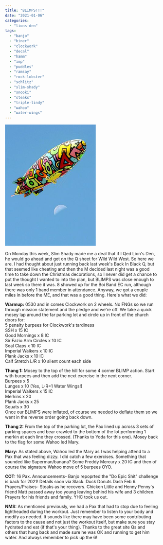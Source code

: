 ```yaml
---
title: "BLIMPS!!!"
date: "2021-01-06"
categories: 
  - "lions-den"
tags: 
  - "banjo"
  - "biner"
  - "clockwork"
  - "decal"
  - "hamm"
  - "imp"
  - "puddles"
  - "ramsay"
  - "rock-lobster"
  - "schlitz"
  - "slim-shady"
  - "snooki"
  - "steaks"
  - "triple-lindy"
  - "wahoo"
  - "water-wings"
---
```


![Soaring Dreams.Blimp.3 | Airship art, Airship, Art cart](images/3b26cbbe7c4a7d5cee38f8c45ab218da.jpg)

On Monday this week, Slim Shady made me a deal that if I Qed Lion's Den, he would go ahead and get on the Q sheet for Wild Wild West. So here we are. I had thought about just running back last week's Back In Black Q, but that seemed like cheating and then the M decided last night was a good time to take down the Christmas decorations, so I never did get a chance to put the thought I wanted to into the plan, but BLIMPS was close enough to last week so there it was. 8 showed up for the Boi Band EC run, although there was only 1 band member in attendance. Anyway, we got a couple miles in before the ME, and that was a good thing. Here's what we did:

**Warmup:** 0530 and in comes Clockwork on 2 wheels. No FNGs so we run through mission statement and the pledge and we're off. We take a quick mosey lap around the far parking lot and circle up in front of the church doors for:  
5 penalty burpees for Clockwork's tardiness  
SSH x 15 IC  
Good Mornings x 8 IC  
Sir Fazio Arm Circles x 10 IC  
Seal Claps x 10 IC  
Imperial Walkers x 10 IC  
Plank Jacks x 10 IC  
Calf Stretch L/R x 10 silent count each side

**Thang 1:** Mosey to the top of the hill for some 4 corner BLIMP action. Start with burpees and then add the next exercise in the next corner.  
Burpees x 5  
Lunges x 10 (Yes, L-R=1 Water Wings!)  
Imperial Walkers x 15 IC  
Merkins x 20  
Plank Jacks x 25  
Squats x 30  
Once our BLIMPS were inflated, of course we needed to deflate them so we went in the reverse order going back down.

**Thang 2:** From the top of the parking lot, the Pax lined up across 3 sets of parking spaces and bear crawled to the bottom of the lot performing 1 merkin at each line they crossed. (Thanks to Yoda for this one). Mosey back to the flag for some Wahoo led Mary.

**Mary:** As stated above, Wahoo led the Mary as I was helping attend to a Pax that was feeling dizzy. I did catch a few exercises. Something that sounded like Superman/banana? Some Freddy Mercury x 20 IC and then of course the signature Wahoo move of 5 burpees OYO.

**COT:** 16 Pax. Announcements- Banjo repoprted the "Do Epic Shit" challenge is back for 2021! Details soon via Slack. Duck Donuts Dash Feb 6. Prayers/Praises- Steaks as he recovers. Chicken Little and Henny Penny's friend Matt passed away too young leaving behind his wife and 3 children. Prayers for his friends and family. YHC took us out.

**NMS:** As mentioned previously, we had a Pax that had to stop due to feeling lightheaded during the workout. Just remember to listen to your body and modify as needed. It sounds like there may have been some contributing factors to the cause and not just the workout itself, but make sure you stay hydrated and eat (if that's your thing). Thanks to the great site Qs and others that hung back and made sure he was OK and running to get him water. And always remember to pick up the 6!
